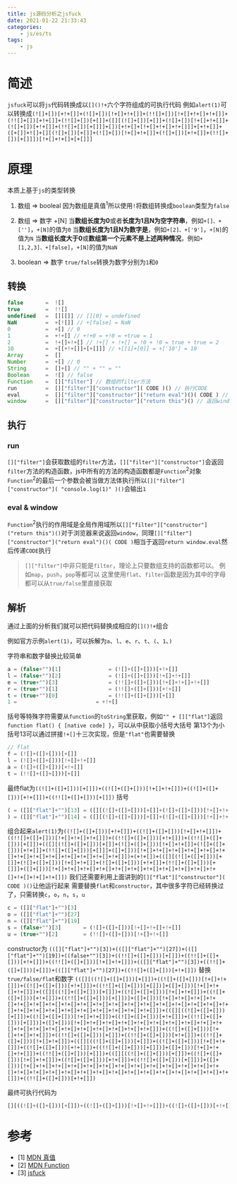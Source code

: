 ```yaml
---
title: js源码分析之jsfuck
date: 2021-01-22 21:33:43
categories:
	- js/es/ts
tags:
	- js
---
```


# 简述
`jsfuck`可以将`js`代码转换成以`[]()!+`六个字符组成的可执行代码
例如`alert(1)`可以转换成`(![]+[])[+!+[]]+(![]+[])[!+[]+!+[]]+(!![]+[])[!+[]+!+[]+!+[]]+(!![]+[])[+!+[]]+(!![]+[])[+[]]+([][(![]+[])[+[]]+(![]+[])[!+[]+!+[]]+(![]+[])[+!+[]]+(!![]+[])[+[]]]+[])[+!+[]+[!+[]+!+[]+!+[]]]+[+!+[]]+([+[]]+![]+[][(![]+[])[+[]]+(![]+[])[!+[]+!+[]]+(![]+[])[+!+[]]+(!![]+[])[+[]]])[!+[]+!+[]+[+[]]]`

# 原理
本质上基于`js`的类型转换
1. 数组 => booleal
因为数组是真值<sup>1</sup>所以使用`!`将数组转换成`boolean`类型为`false`

2. 数组 => 数字 +[N]
当**数组长度为0**或者**长度为1且N为空字符串**，例如`+[]、+['']`，`+[N]`的值为`0`
当**数组长度为1且N为数字是**，例如`+[2]、+['9']`，`+[N]`的值为`N`
当**数组长度大于0**或**数组第一个元素不是上述两种情况**，例如`+[1,2,3]、+[false]`，`+[N]`的值为`NaN`

3. boolean => 数字
`true/false`转换为数字分别为`1`和`0`



## 转换
```javascript
false       =  ![]
true        =  !![]
undefined   =  [][[]] // [][0] = undefined
NaN         =  +[![]] // +[false] = NaN
0           =  +[] // 0
1           =  +!+[] // +!+0 = +!0 = +true = 1
2           =  !+[]+!+[] // !+[] + !+[] = !0 + !0 = true + true = 2
10          =  +[[+!+[]]+[+[]]] // +[[1]+[0]] = +['10'] = 10
Array       =  []
Number      =  +[] // 0
String      =  []+[] // "" + "" = ""
Boolean     =  ![] // false
Function    =  []["filter"] // 数组的filter方法
run         =  []["filter"]["constructor"]( CODE )() // 执行CODE
eval        =  []["filter"]["constructor"]("return eval")()( CODE ) // eval CODE
window      =  []["filter"]["constructor"]("return this")() // 返回window对象
```

## 执行

### run
`[]["filter"]`会获取数组的`filter`方法，`[]["filter"]["constructor"]`会返回`filter`方法的构造函数，js中所有的方法的构造函数都是`Function`<sup>2</sup>对象
`Function`<sup>2</sup>的最后一个参数会被当做方法体执行所以`[]["filter"]["constructor"]( "console.log(1)" )()`会输出`1`

### eval & window
`Function`<sup>2</sup>执行的作用域是全局作用域所以`[]["filter"]["constructor"]("return this")()`对于浏览器来说返回`window`，同理`[]["filter"]["constructor"]("return eval")()( CODE )`相当于返回`return window.eval`然后传递`CODE`执行

> `[]["filter"]`中非只能是`filter`，理论上只要数组支持的函数都可以。
例如`map`，`push`，`pop`等都可以
这里使用`flat`、`filter`函数是因为其中的字母都可以从`true/false`里直接获取

## 解析
通过上面的分析我们就可以把代码替换成相应的`[]()!+`组合

例如官方示例`alert(1)`，可以拆解为`a`、`l`、`e`、`r`、`t`、`(`、`1`、`)`

字符串和数字替换比较简单

```javascript
a = (false+"")[1]				= (![]+([]+[]))[+!+[]]
l = (false+"")[2]				= (![]+([]+[]))[!+[]+!+[]]
e = (true+"")[3]				= (!![]+([]+[]))[!+[]+!+[]+!+[]]
r = (true+"")[1]				= (!![]+([]+[]))[+!+[]]
t = (true+"")[0]				= (!![]+([]+[]))[+[]]
1 = 						= +!+[]
```
括号等特殊字符需要从`function`的`toString`里获取，例如`"" + []["flat"]`返回`function flat() { [native code] }`，可以从中获取小括号大括号
第13个为小括号13可以通过拼接`!+[]`十三次实现，但是`"flat"`也需要替换
```javascript
// flat
f = (![]+([]+[]))[+[]]
l = (![]+([]+[]))[!+[]+!+[]]
a = (![]+([]+[]))[+!+[]]
t = (!![]+([]+[]))[+[]]
```
最终flat为`((![]+([]+[]))[+[]])+((![]+([]+[]))[!+[]+!+[]])+((![]+([]+[]))[+!+[]])+((!![]+([]+[]))[+[]])`
括号
```javascript
( = ([]["flat"]+"")[13] = ([][(![]+([]+[]))[+[]]+(![]+([]+[]))[!+[]+!+[]]+(![]+([]+[]))[+!+[]]+(!![]+([]+[]))[+[]]]+([]+[]))[!+[]+!+[]+!+[]+!+[]+!+[]+!+[]+!+[]+!+[]+!+[]+!+[]+!+[]+!+[]+!+[]]
) = ([]["flat"]+"")[14]	= ([][(![]+([]+[]))[+[]]+(![]+([]+[]))[!+[]+!+[]]+(![]+([]+[]))[+!+[]]+(!![]+([]+[]))[+[]]]+([]+[]))[!+[]+!+[]+!+[]+!+[]+!+[]+!+[]+!+[]+!+[]+!+[]+!+[]+!+[]+!+[]+!+[]+!+[]]
```
组合起来`alert(1)`为`((![]+([]+[]))[+!+[]])+((![]+([]+[]))[!+[]+!+[]])+((!![]+([]+[]))[!+[]+!+[]+!+[]])+((!![]+([]+[]))[+!+[]])+((!![]+([]+[]))[+[]])+(([][(![]+([]+[]))[+[]]+(![]+([]+[]))[!+[]+!+[]]+(![]+([]+[]))[+!+[]]+(!![]+([]+[]))[+[]]]+([]+[]))[!+[]+!+[]+!+[]+!+[]+!+[]+!+[]+!+[]+!+[]+!+[]+!+[]+!+[]+!+[]+!+[]])+(+!+[])+(([][(![]+([]+[]))[+[]]+(![]+([]+[]))[!+[]+!+[]]+(![]+([]+[]))[+!+[]]+(!![]+([]+[]))[+[]]]+([]+[]))[!+[]+!+[]+!+[]+!+[]+!+[]+!+[]+!+[]+!+[]+!+[]+!+[]+!+[]+!+[]+!+[]+!+[]])`
我们还需要利用上面讲到的`[]["flat"]["constructor"]( CODE )()`让他运行起来
需要替换`flat`和`constructor`，其中很多字符已经转换过了，只需转换`c`，`o`，`n`，`s`，`u`

```javascript
c = ([]["flat"]+"")[3]
o = ([]["flat"]+"")[27]
n = ([]["flat"]+"")[19]
s = (false+"")[3]		= (![]+([]+[]))[!+[]+!+[]+!+[]]
u = (true+"")[2] 		= (!![]+([]+[]))[!+[]+!+[]]
```
constructor为
`(([]["flat"]+"")[3])+(([]["flat"]+"")[27])+(([]["flat"]+"")[19])+((false+"")[3])+((!![]+([]+[]))[+[]])+((!![]+([]+[]))[+!+[]])+((!![]+([]+[]))[!+[]+!+[]])+(([]["flat"]+"")[3])+((!![]+([]+[]))[+[]])+(([]["flat"]+"")[27])+((!![]+([]+[]))[+!+[]])`
替换`true/false/flat`和数字
`(([][((![]+([]+[]))[+[]])+((![]+([]+[]))[!+[]+!+[]])+((![]+([]+[]))[+!+[]])+((!![]+([]+[]))[+[]])]+([]+[]))[!+[]+!+[]+!+[]])+(([][((![]+([]+[]))[+[]])+((![]+([]+[]))[!+[]+!+[]])+((![]+([]+[]))[+!+[]])+((!![]+([]+[]))[+[]])]+([]+[]))[!+[]+!+[]+!+[]+!+[]+!+[]+!+[]+!+[]+!+[]+!+[]+!+[]+!+[]+!+[]+!+[]+!+[]+!+[]+!+[]+!+[]+!+[]+!+[]+!+[]+!+[]+!+[]+!+[]+!+[]+!+[]+!+[]+!+[]])+(([][((![]+([]+[]))[+[]])+((![]+([]+[]))[!+[]+!+[]])+((![]+([]+[]))[+!+[]])+((!![]+([]+[]))[+[]])]+([]+[]))[!+[]+!+[]+!+[]+!+[]+!+[]+!+[]+!+[]+!+[]+!+[]+!+[]+!+[]+!+[]+!+[]+!+[]+!+[]+!+[]+!+[]+!+[]+!+[]])+((![]+([]+[]))[!+[]+!+[]+!+[]])+((!![]+([]+[]))[+[]])+((!![]+([]+[]))[+!+[]])+((!![]+([]+[]))[!+[]+!+[]])+(([][((![]+([]+[]))[+[]])+((![]+([]+[]))[!+[]+!+[]])+((![]+([]+[]))[+!+[]])+((!![]+([]+[]))[+[]])]+([]+[]))[!+[]+!+[]+!+[]])+((!![]+([]+[]))[+[]])+(([][((![]+([]+[]))[+[]])+((![]+([]+[]))[!+[]+!+[]])+((![]+([]+[]))[+!+[]])+((!![]+([]+[]))[+[]])]+([]+[]))[!+[]+!+[]+!+[]+!+[]+!+[]+!+[]+!+[]+!+[]+!+[]+!+[]+!+[]+!+[]+!+[]+!+[]+!+[]+!+[]+!+[]+!+[]+!+[]+!+[]+!+[]+!+[]+!+[]+!+[]+!+[]+!+[]+!+[]])+((!![]+([]+[]))[+!+[]])`

最终可执行代码为
```javascript
[][((![]+([]+[]))[+[]])+((![]+([]+[]))[!+[]+!+[]])+((![]+([]+[]))[+!+[]])+((!![]+([]+[]))[+[]])][(([][((![]+([]+[]))[+[]])+((![]+([]+[]))[!+[]+!+[]])+((![]+([]+[]))[+!+[]])+((!![]+([]+[]))[+[]])]+([]+[]))[!+[]+!+[]+!+[]])+(([][((![]+([]+[]))[+[]])+((![]+([]+[]))[!+[]+!+[]])+((![]+([]+[]))[+!+[]])+((!![]+([]+[]))[+[]])]+([]+[]))[!+[]+!+[]+!+[]+!+[]+!+[]+!+[]+!+[]+!+[]+!+[]+!+[]+!+[]+!+[]+!+[]+!+[]+!+[]+!+[]+!+[]+!+[]+!+[]+!+[]+!+[]+!+[]+!+[]+!+[]+!+[]+!+[]+!+[]])+(([][((![]+([]+[]))[+[]])+((![]+([]+[]))[!+[]+!+[]])+((![]+([]+[]))[+!+[]])+((!![]+([]+[]))[+[]])]+([]+[]))[!+[]+!+[]+!+[]+!+[]+!+[]+!+[]+!+[]+!+[]+!+[]+!+[]+!+[]+!+[]+!+[]+!+[]+!+[]+!+[]+!+[]+!+[]+!+[]])+((![]+([]+[]))[!+[]+!+[]+!+[]])+((!![]+([]+[]))[+[]])+((!![]+([]+[]))[+!+[]])+((!![]+([]+[]))[!+[]+!+[]])+(([][((![]+([]+[]))[+[]])+((![]+([]+[]))[!+[]+!+[]])+((![]+([]+[]))[+!+[]])+((!![]+([]+[]))[+[]])]+([]+[]))[!+[]+!+[]+!+[]])+((!![]+([]+[]))[+[]])+(([][((![]+([]+[]))[+[]])+((![]+([]+[]))[!+[]+!+[]])+((![]+([]+[]))[+!+[]])+((!![]+([]+[]))[+[]])]+([]+[]))[!+[]+!+[]+!+[]+!+[]+!+[]+!+[]+!+[]+!+[]+!+[]+!+[]+!+[]+!+[]+!+[]+!+[]+!+[]+!+[]+!+[]+!+[]+!+[]+!+[]+!+[]+!+[]+!+[]+!+[]+!+[]+!+[]+!+[]])+((!![]+([]+[]))[+!+[]])](((![]+([]+[]))[+!+[]])+((![]+([]+[]))[!+[]+!+[]])+((!![]+([]+[]))[!+[]+!+[]+!+[]])+((!![]+([]+[]))[+!+[]])+((!![]+([]+[]))[+[]])+(([][(![]+([]+[]))[+[]]+(![]+([]+[]))[!+[]+!+[]]+(![]+([]+[]))[+!+[]]+(!![]+([]+[]))[+[]]]+([]+[]))[!+[]+!+[]+!+[]+!+[]+!+[]+!+[]+!+[]+!+[]+!+[]+!+[]+!+[]+!+[]+!+[]])+(+!+[])+(([][(![]+([]+[]))[+[]]+(![]+([]+[]))[!+[]+!+[]]+(![]+([]+[]))[+!+[]]+(!![]+([]+[]))[+[]]]+([]+[]))[!+[]+!+[]+!+[]+!+[]+!+[]+!+[]+!+[]+!+[]+!+[]+!+[]+!+[]+!+[]+!+[]+!+[]]))()
```


# 参考
- [1] [MDN 真值](https://developer.mozilla.org/zh-CN/docs/Glossary/Truthy)
- [2] [MDN Function](https://developer.mozilla.org/zh-cn/docs/web/javascript/reference/global_objects/function)
- [3] [jsfuck](https://github.com/aemkei/jsfuck)